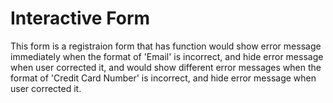 # Interactive Form

This form is a registraion form that has function would show error message immediately when the format of 'Email' is incorrect,
and hide error message when user corrected it, and would show different error messages when the format of 'Credit Card Number' is incorrect, and hide error message when user corrected it.
